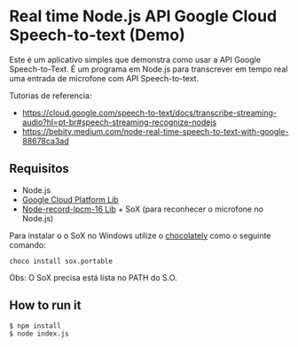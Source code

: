 # Real time Node.js API Google Cloud Speech-to-text (Demo)

Este é um aplicativo simples que demonstra como usar a API Google Speech-to-Text. É um programa em Node.js para transcrever em tempo real uma entrada de microfone com API Speech-to-text.

Tutorias de referencia:
- https://cloud.google.com/speech-to-text/docs/transcribe-streaming-audio?hl=pt-br#speech-streaming-recognize-nodejs
- https://bebity.medium.com/node-real-time-speech-to-text-with-google-88678ca3ad


## Requisitos

- Node.js
- [Google Cloud Platform Lib](https://www.npmjs.com/package/@google-cloud/speech)
- [Node-record-lpcm-16 Lib](https://www.npmjs.com/package/node-record-lpcm16) + SoX (para reconhecer o microfone no Node.js)

Para instalar o o SoX no Windows utilize o [chocolately](https://chocolatey.org/install) como o seguinte comando:

`choco install sox.portable`

Obs: O SoX precisa está lista no PATH do S.O.


## How to run it

    $ npm install
    $ node index.js